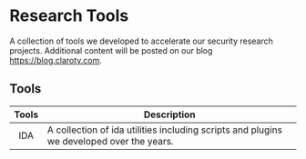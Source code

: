 
# Research Tools
A collection of tools we developed to accelerate our security research projects. Additional content will be posted on our blog https://blog.claroty.com.

## Tools
| Tools | Description |
| :---: |-------------|
|IDA| A collection of ida utilities including scripts and plugins we developed over the years.|